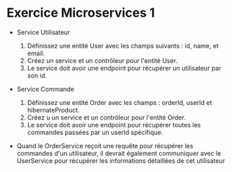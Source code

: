 # Exercice Microservices 1

- Service Utilisateur

	1. Définissez une entité User avec les champs suivants : id, name, et email.
	2. Créez un service et un contrôleur pour l'entité User.
	3. Le service doit avoir une endpoint pour récupérer un utilisateur par son id.

- Service Commande

	1. Définissez une entité Order avec les champs : orderId, userId et hibernateProduct.
	2. Créez u un service et un contrôleur pour l'entité Order.
	3. Le service doit avoir une endpoint pour récupérer toutes les commandes passées par un userId spécifique.


- Quand le OrderService reçoit une requête pour récupérer les commandes d'un utilisateur, il devrait également communiquer avec le
  UserService pour récupérer les informations détaillées de cet utilisateur
